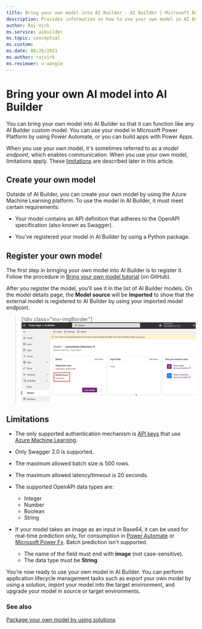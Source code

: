 ```yaml
---
title: Bring your own model into AI Builder - AI Builder | Microsoft Docs
description: Provides information on how to use your own model in AI Builder.
author: Raj-Virk
ms.service: aibuilder
ms.topic: conceptual
ms.custom:
ms.date: 08/26/2021
ms.author: rajvirk
ms.reviewer: v-aangie
---
```


# Bring your own AI model into AI Builder

You can bring your own model into AI Builder so that it can function like any AI Builder custom model. You can use your model in Microsoft Power Platform by using Power Automate, or you can build apps with Power Apps.

When you use your own model, it's sometimes referred to as a *model endpoint*, which enables communication. When you use your own model, limitations apply. These [limitations](#limitations) are described later in this article.

## Create your own model

Outside of AI Builder, you can create your own model by using the Azure Machine Learning platform. To use the model in AI Builder, it must meet certain requirements:

- Your model contains an API definition that adheres to the OpenAPI specification (also known as Swagger).

- You've registered your model in AI Builder by using a Python package.

## Register your own model

The first step in bringing your own model into AI Builder is to register it. Follow the procedure in [Bring your own model tutorial](https://github.com/microsoft/PowerApps-Samples/tree/master/ai-builder/BringYourOwnModelTutorial) (on GitHub).

After you register the model, you'll see it in the list of AI Builder models. On the model details page, the **Model source** will be **Imported** to show that the external model is registered to AI Builder by using your imported model endpoint.

> [!div class="mx-imgBorder"]
> ![Form editor binding properties screen.](media/byom-imported.png "Form editor binding properties screen")

## Limitations

- The only supported authentication mechanism is [API keys](/azure/machine-learning/how-to-authenticate-web-service) that use [Azure Machine Learning](/azure/machine-learning/overview-what-is-azure-machine-learning).

- Only Swagger 2.0 is supported.

- The maximum allowed batch size is 500 rows.

- The maximum allowed latency/timeout is 20 seconds.

- The supported OpenAPI data types are:
   - Integer
   - Number
   - Boolean
   - String

- If your model takes an image as an input in Base64, it can be used for real-time prediction only, for consumption in [Power Automate](/power-automate/getting-started) or [Microsoft Power Fx](/power-platform/power-fx/overview). Batch prediction isn't supported.
   - The name of the field must end with **image** (not case-sensitive).
   - The data type must be **String**.

You're now ready to use your own model in AI Builder. You can perform application lifecycle management tasks such as export your own model by using a solution, import your model into the target environment, and upgrade your model in source or target environments.

### See also

[Package your own model by using solutions](byom-alm.md)
